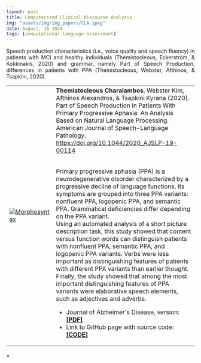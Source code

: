 ```yaml
---
layout: post
title: Computerized Clinical Discourse Analysis
img: "assets/img/img_papers/CLA.jpeg"
date: August, 16 2020
tags: [computational language assessment]
---
```


<p style="text-align: justify;">Speech production characteristics (i.e., voice quality and speech fluency) in
patients with MCI and healthy individuals (Themistocleous, Eckerström, & Kokkinakis, 2020) and grammar,
namely Part of Speech Production, differences in patients with PPA (Themistocleous, Webster, Afthinos, &
Tsapkini, 2020).</p>
<table>
<tr>
<td style="border-" width="20%"><a
href="https://pubs.asha.org/doi/10.1044/2020_AJSLP-19-00114" class="zoom-effect"><img
src="{{base.url}}/assets/img/img_papers/morpho.jpg" alt="Morphosyntax" /></a></td>
<td style="border-" width="80%"><strong>Themistocleous Charalambos</strong>, Webster Kim,
Afthinos Alexandros, & Tsapkini Kyrana (2020). Part of Speech Production in Patients With Primary
Progressive Aphasia: An Analysis Based on Natural Language Processing. American Journal of
Speech-Language Pathology. <a
href="https://doi.org/10.1044/2020_AJSLP-19-00114">https://doi.org/10.1044/2020_AJSLP-19-00114</a><br><br>

Primary progressive aphasia (PPA) is a neurodegenerative disorder characterized by a progressive
decline of language functions. Its symptoms are grouped into three PPA variants: nonfluent PPA,
logopenic PPA, and semantic PPA. Grammatical deficiencies differ depending on the PPA variant.<br>
Using an automated analysis of a short picture description task, this study showed that content
versus function words can distinguish patients with nonfluent PPA, semantic PPA, and logopenic PPA
variants. Verbs were less important as distinguishing features of patients with different PPA
variants than earlier thought. Finally, the study showed that among the most important
distinguishing features of PPA variants were elaborative speech elements, such as adjectives and
adverbs.<br>
<ul>
<li>Journal of Alzheimer's Disease, version: <a
href="https://pubs.asha.org/doi/10.1044/2020_AJSLP-19-00114"> <b>[PDF]</b></a></li>
<li>Link to GitHub page with source code: <a
href="https://github.com/themistocleous/JAD_paper"><b>[CODE]</b></a></li>
</ul>
</td>
</tr>
</table>
=